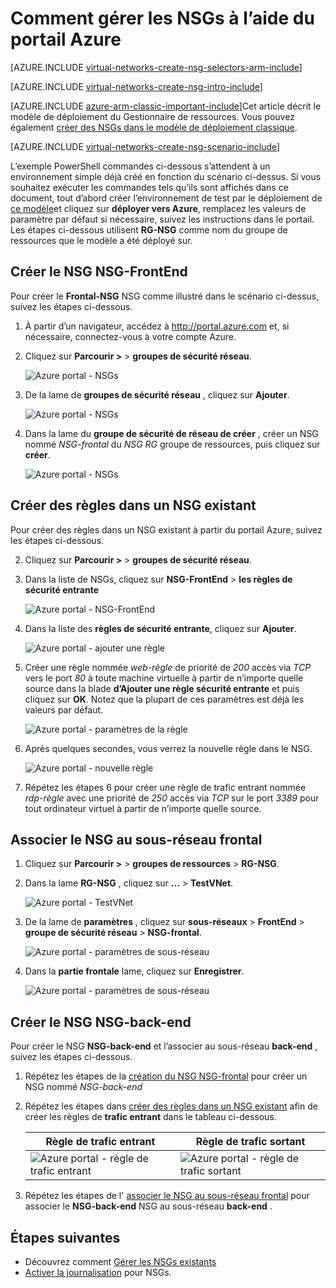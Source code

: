 <properties 
   pageTitle="Comment créer des NSGs en mode ARM via le portail Azure | Microsoft Azure"
   description="Découvrez comment créer et déployer des NSGs de ARM via le portail Azure"
   services="virtual-network"
   documentationCenter="na"
   authors="jimdial"
   manager="carmonm"
   editor="tysonn"
   tags="azure-resource-manager"
/>
<tags 
   ms.service="virtual-network"
   ms.devlang="na"
   ms.topic="article"
   ms.tgt_pltfrm="na"
   ms.workload="infrastructure-services"
   ms.date="02/04/2016"
   ms.author="jdial" />

# <a name="how-to-manage-nsgs-using-the-azure-portal"></a>Comment gérer les NSGs à l’aide du portail Azure

[AZURE.INCLUDE [virtual-networks-create-nsg-selectors-arm-include](../../includes/virtual-networks-create-nsg-selectors-arm-include.md)]

[AZURE.INCLUDE [virtual-networks-create-nsg-intro-include](../../includes/virtual-networks-create-nsg-intro-include.md)]

[AZURE.INCLUDE [azure-arm-classic-important-include](../../includes/azure-arm-classic-important-include.md)]Cet article décrit le modèle de déploiement du Gestionnaire de ressources. Vous pouvez également [créer des NSGs dans le modèle de déploiement classique](virtual-networks-create-nsg-classic-ps.md).

[AZURE.INCLUDE [virtual-networks-create-nsg-scenario-include](../../includes/virtual-networks-create-nsg-scenario-include.md)]

L’exemple PowerShell commandes ci-dessous s’attendent à un environnement simple déjà créé en fonction du scénario ci-dessus. Si vous souhaitez exécuter les commandes tels qu’ils sont affichés dans ce document, tout d’abord créer l’environnement de test par le déploiement de [ce modèle](http://github.com/telmosampaio/azure-templates/tree/master/201-IaaS-WebFrontEnd-SQLBackEnd)et cliquez sur **déployer vers Azure**, remplacez les valeurs de paramètre par défaut si nécessaire, suivez les instructions dans le portail. Les étapes ci-dessous utilisent **RG-NSG** comme nom du groupe de ressources que le modèle a été déployé sur.

## <a name="create-the-nsg-frontend-nsg"></a>Créer le NSG NSG-FrontEnd

Pour créer le **Frontal-NSG** NSG comme illustré dans le scénario ci-dessus, suivez les étapes ci-dessous.

1. À partir d’un navigateur, accédez à http://portal.azure.com et, si nécessaire, connectez-vous à votre compte Azure.
2. Cliquez sur **Parcourir >** > **groupes de sécurité réseau**.

    ![Azure portal - NSGs](./media/virtual-networks-create-nsg-arm-pportal/figure11.png)

3. De la lame de **groupes de sécurité réseau** , cliquez sur **Ajouter**.
  
    ![Azure portal - NSGs](./media/virtual-networks-create-nsg-arm-pportal/figure12.png)

4. Dans la lame du **groupe de sécurité de réseau de créer** , créer un NSG nommé *NSG-frontal* du *NSG RG* groupe de ressources, puis cliquez sur **créer**.

    ![Azure portal - NSGs](./media/virtual-networks-create-nsg-arm-pportal/figure13.png)

## <a name="create-rules-in-an-existing-nsg"></a>Créer des règles dans un NSG existant

Pour créer des règles dans un NSG existant à partir du portail Azure, suivez les étapes ci-dessous.

2. Cliquez sur **Parcourir >** > **groupes de sécurité réseau**.

3. Dans la liste de NSGs, cliquez sur **NSG-FrontEnd** > **les règles de sécurité entrante**

    ![Azure portal - NSG-FrontEnd](./media/virtual-networks-create-nsg-arm-pportal/figure2.png)

4. Dans la liste des **règles de sécurité entrante**, cliquez sur **Ajouter**.

    ![Azure portal - ajouter une règle](./media/virtual-networks-create-nsg-arm-pportal/figure3.png)

5. Créer une règle nommée *web-règle* de priorité de *200* accès via *TCP* vers le port *80* à toute machine virtuelle à partir de n’importe quelle source dans la blade **d’Ajouter une règle sécurité entrante** et puis cliquez sur **OK**. Notez que la plupart de ces paramètres est déjà les valeurs par défaut.

    ![Azure portal - paramètres de la règle](./media/virtual-networks-create-nsg-arm-pportal/figure4.png)

6. Après quelques secondes, vous verrez la nouvelle règle dans le NSG.

    ![Azure portal - nouvelle règle](./media/virtual-networks-create-nsg-arm-pportal/figure5.png)

7. Répétez les étapes 6 pour créer une règle de trafic entrant nommée *rdp-règle* avec une priorité de *250* accès via *TCP* sur le port *3389* pour tout ordinateur virtuel à partir de n’importe quelle source.

## <a name="associate-the-nsg-to-the-frontend-subnet"></a>Associer le NSG au sous-réseau frontal

1. Cliquez sur **Parcourir >** > **groupes de ressources** > **RG-NSG**.
2. Dans la lame **RG-NSG** , cliquez sur **...**  >  **TestVNet**.

    ![Azure portal - TestVNet](./media/virtual-networks-create-nsg-arm-pportal/figure14.png)

3. De la lame de **paramètres** , cliquez sur **sous-réseaux** > **FrontEnd** > **groupe de sécurité réseau** > **NSG-frontal**.

    ![Azure portal - paramètres de sous-réseau](./media/virtual-networks-create-nsg-arm-pportal/figure15.png)

4. Dans la **partie frontale** lame, cliquez sur **Enregistrer**.

    ![Azure portal - paramètres de sous-réseau](./media/virtual-networks-create-nsg-arm-pportal/figure16.png)

## <a name="create-the-nsg-backend-nsg"></a>Créer le NSG NSG-back-end

Pour créer le NSG **NSG-back-end** et l’associer au sous-réseau **back-end** , suivez les étapes ci-dessous.

1. Répétez les étapes de la [création du NSG NSG-frontal](#Create-the-NSG-FrontEnd-NSG) pour créer un NSG nommé *NSG-back-end*
2. Répétez les étapes dans [créer des règles dans un NSG existant](#Create-rules-in-an-existing-NSG) afin de créer les règles de **trafic entrant** dans le tableau ci-dessous.

  	|Règle de trafic entrant|Règle de trafic sortant|
  	|---|---|
  	|![Azure portal - règle de trafic entrant](./media/virtual-networks-create-nsg-arm-pportal/figure17.png)|![Azure portal - règle de trafic sortant](./media/virtual-networks-create-nsg-arm-pportal/figure18.png)|

3. Répétez les étapes de l' [associer le NSG au sous-réseau frontal](#Associate-the-NSG-to-the-FrontEnd-subnet) pour associer le **NSG-back-end** NSG au sous-réseau **back-end** .

## <a name="next-steps"></a>Étapes suivantes

- Découvrez comment [Gérer les NSGs existants](virtual-network-manage-nsg-arm-portal.md)
- [Activer la journalisation](virtual-network-nsg-manage-log.md) pour NSGs.